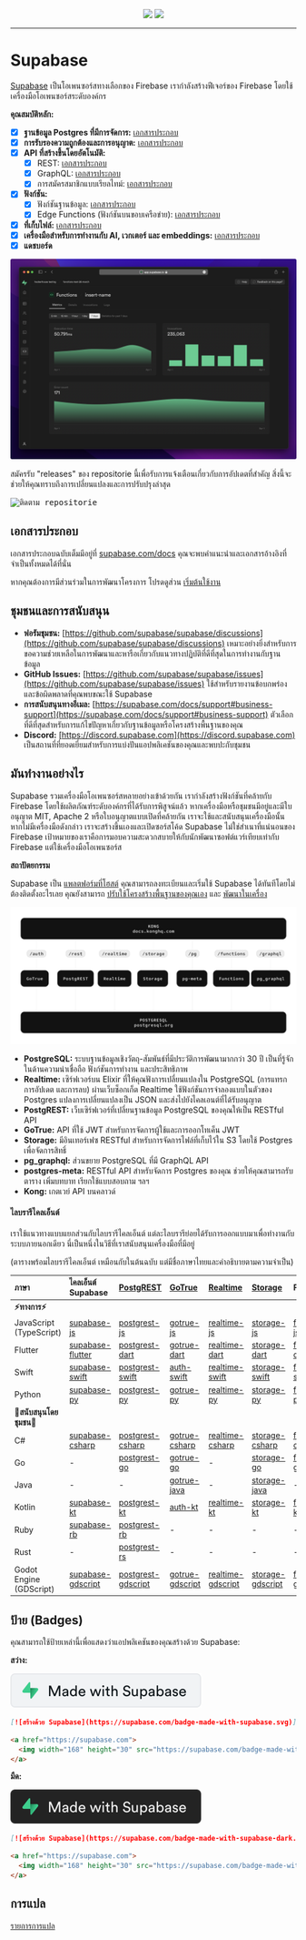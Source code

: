 <p align="center">
<img src="https://user-images.githubusercontent.com/8291514/213727234-cda046d6-28c6-491a-b284-b86c5cede25d.png#gh-light-mode-only">
<img src="https://user-images.githubusercontent.com/8291514/213727225-56186826-bee8-43b5-9b15-86e839d89393.png#gh-dark-mode-only">
</p>

---

# Supabase

[Supabase](https://supabase.com) เป็นโอเพนซอร์สทางเลือกของ Firebase เรากำลังสร้างฟีเจอร์ของ Firebase โดยใช้เครื่องมือโอเพนซอร์สระดับองค์กร

**คุณสมบัติหลัก:**

- [x] **ฐานข้อมูล Postgres ที่มีการจัดการ:** [เอกสารประกอบ](https://supabase.com/docs/guides/database)
- [x] **การรับรองความถูกต้องและการอนุญาต:** [เอกสารประกอบ](https://supabase.com/docs/guides/auth)
- [x] **API ที่สร้างขึ้นโดยอัตโนมัติ:**
    - [x] REST: [เอกสารประกอบ](https://supabase.com/docs/guides/api)
    - [x] GraphQL: [เอกสารประกอบ](https://supabase.com/docs/guides/graphql)
    - [x] การสมัครสมาชิกแบบเรียลไทม์: [เอกสารประกอบ](https://supabase.com/docs/guides/realtime)
- [x] **ฟังก์ชัน:**
    - [x] ฟังก์ชันฐานข้อมูล: [เอกสารประกอบ](https://supabase.com/docs/guides/database/functions)
    - [x] Edge Functions (ฟังก์ชันบนขอบเครือข่าย): [เอกสารประกอบ](https://supabase.com/docs/guides/functions)
- [x] **ที่เก็บไฟล์:** [เอกสารประกอบ](https://supabase.com/docs/guides/storage)
- [x] **เครื่องมือสำหรับการทำงานกับ AI, เวกเตอร์ และ embeddings:** [เอกสารประกอบ](https://supabase.com/docs/guides/ai)
- [x] **แดชบอร์ด**

![แดชบอร์ด Supabase](https://raw.githubusercontent.com/supabase/supabase/master/apps/www/public/images/github/supabase-dashboard.png)

สมัครรับ "releases" ของ repositorie นี้เพื่อรับการแจ้งเตือนเกี่ยวกับการอัปเดตที่สำคัญ สิ่งนี้จะช่วยให้คุณทราบถึงการเปลี่ยนแปลงและการปรับปรุงล่าสุด

<kbd><img src="https://raw.githubusercontent.com/supabase/supabase/d5f7f413ab356dc1a92075cb3cee4e40a957d5b1/web/static/watch-repo.gif" alt="ติดตาม repositorie"/></kbd>

## เอกสารประกอบ

เอกสารประกอบฉบับเต็มมีอยู่ที่ [supabase.com/docs](https://supabase.com/docs) คุณจะพบคำแนะนำและเอกสารอ้างอิงที่จำเป็นทั้งหมดได้ที่นั่น

หากคุณต้องการมีส่วนร่วมในการพัฒนาโครงการ โปรดดูส่วน [เริ่มต้นใช้งาน](./../DEVELOPERS.md)

## ชุมชนและการสนับสนุน

*   **ฟอรัมชุมชน:** [https://github.com/supabase/supabase/discussions](https://github.com/supabase/supabase/discussions) เหมาะอย่างยิ่งสำหรับการขอความช่วยเหลือในการพัฒนาและหารือเกี่ยวกับแนวทางปฏิบัติที่ดีที่สุดในการทำงานกับฐานข้อมูล
*   **GitHub Issues:** [https://github.com/supabase/supabase/issues](https://github.com/supabase/supabase/issues) ใช้สำหรับรายงานข้อบกพร่องและข้อผิดพลาดที่คุณพบขณะใช้ Supabase
*   **การสนับสนุนทางอีเมล:** [https://supabase.com/docs/support#business-support](https://supabase.com/docs/support#business-support) ตัวเลือกที่ดีที่สุดสำหรับการแก้ไขปัญหาเกี่ยวกับฐานข้อมูลหรือโครงสร้างพื้นฐานของคุณ
*   **Discord:** [https://discord.supabase.com](https://discord.supabase.com) เป็นสถานที่ที่ยอดเยี่ยมสำหรับการแบ่งปันแอปพลิเคชันของคุณและพบปะกับชุมชน

## มันทำงานอย่างไร

Supabase รวมเครื่องมือโอเพนซอร์สหลายอย่างเข้าด้วยกัน เรากำลังสร้างฟังก์ชันที่คล้ายกับ Firebase โดยใช้ผลิตภัณฑ์ระดับองค์กรที่ได้รับการพิสูจน์แล้ว หากเครื่องมือหรือชุมชนมีอยู่และมีใบอนุญาต MIT, Apache 2 หรือใบอนุญาตแบบเปิดที่คล้ายกัน เราจะใช้และสนับสนุนเครื่องมือนั้น หากไม่มีเครื่องมือดังกล่าว เราจะสร้างขึ้นเองและเปิดซอร์สโค้ด Supabase ไม่ใช่สำเนาที่แน่นอนของ Firebase เป้าหมายของเราคือการมอบความสะดวกสบายให้กับนักพัฒนาซอฟต์แวร์เทียบเท่ากับ Firebase แต่ใช้เครื่องมือโอเพนซอร์ส

**สถาปัตยกรรม**

Supabase เป็น [แพลตฟอร์มที่โฮสต์](https://supabase.com/dashboard) คุณสามารถลงทะเบียนและเริ่มใช้ Supabase ได้ทันทีโดยไม่ต้องติดตั้งอะไรเลย คุณยังสามารถ [ปรับใช้โครงสร้างพื้นฐานของคุณเอง](https://supabase.com/docs/guides/hosting/overview) และ [พัฒนาในเครื่อง](https://supabase.com/docs/guides/local-development)

![สถาปัตยกรรม](./../apps/docs/public/img/supabase-architecture.svg)

*   **PostgreSQL:** ระบบฐานข้อมูลเชิงวัตถุ-สัมพันธ์ที่มีประวัติการพัฒนามากกว่า 30 ปี เป็นที่รู้จักในด้านความน่าเชื่อถือ ฟังก์ชันการทำงาน และประสิทธิภาพ
*   **Realtime:** เซิร์ฟเวอร์บน Elixir ที่ให้คุณฟังการเปลี่ยนแปลงใน PostgreSQL (การแทรก การอัปเดต และการลบ) ผ่านเว็บซ็อกเก็ต Realtime ใช้ฟังก์ชันการจำลองแบบในตัวของ Postgres แปลงการเปลี่ยนแปลงเป็น JSON และส่งไปยังไคลเอนต์ที่ได้รับอนุญาต
*   **PostgREST:** เว็บเซิร์ฟเวอร์ที่เปลี่ยนฐานข้อมูล PostgreSQL ของคุณให้เป็น RESTful API
*   **GoTrue:** API ที่ใช้ JWT สำหรับการจัดการผู้ใช้และการออกโทเค็น JWT
*   **Storage:** มีอินเทอร์เฟซ RESTful สำหรับการจัดการไฟล์ที่เก็บไว้ใน S3 โดยใช้ Postgres เพื่อจัดการสิทธิ์
*   **pg_graphql:** ส่วนขยาย PostgreSQL ที่มี GraphQL API
*   **postgres-meta:** RESTful API สำหรับจัดการ Postgres ของคุณ ช่วยให้คุณสามารถรับตาราง เพิ่มบทบาท เรียกใช้แบบสอบถาม ฯลฯ
*   **Kong:** เกตเวย์ API บนคลาวด์

#### ไลบรารีไคลเอ็นต์

เราใช้แนวทางแบบแยกส่วนกับไลบรารีไคลเอ็นต์ แต่ละไลบรารีย่อยได้รับการออกแบบมาเพื่อทำงานกับระบบภายนอกเดียว นี่เป็นหนึ่งในวิธีที่เราสนับสนุนเครื่องมือที่มีอยู่

(ตารางพร้อมไลบรารีไคลเอ็นต์ เหมือนกับในต้นฉบับ แต่มีชื่อภาษาไทยและคำอธิบายตามความจำเป็น)

| ภาษา                       | ไคลเอ็นต์ Supabase                                                     | [PostgREST](https://www.postgresql.org/)                                                                         | [GoTrue](https://github.com/supabase/gotrue)                                                                                | [Realtime](https://github.com/supabase/realtime)                                                                              | [Storage](https://github.com/supabase/storage-api)                                                                                 | Functions                                                                               |
| :-------------------------- | :------------------------------------------------------------------ | :-------------------------------------------------------------------------------- | :------------------------------------------------------------------------------------ | :----------------------------------------------------------------------------------- | :-------------------------------------------------------------------------------------- | :----------------------------------------------------------------------------------- |
| **⚡️ทางการ⚡️**      |                                                                     |                                                                                   |                                                                                      |                                                                                     |                                                                                        |                                                                                      |
| JavaScript (TypeScript)     | [supabase-js](https://github.com/supabase/supabase-js)               | [postgrest-js](https://github.com/supabase/postgrest-js)                             | [gotrue-js](https://github.com/supabase/gotrue-js)                                     | [realtime-js](https://github.com/supabase/realtime-js)                                 | [storage-js](https://github.com/supabase/storage-js)                                   | [functions-js](https://github.com/supabase/functions-js)                             |
| Flutter                     | [supabase-flutter](https://github.com/supabase/supabase-flutter)     | [postgrest-dart](https://github.com/supabase/postgrest-dart)                         | [gotrue-dart](https://github.com/supabase/gotrue-dart)                                 | [realtime-dart](https://github.com/supabase/realtime-dart)                             | [storage-dart](https://github.com/supabase/storage-dart)                               | [functions-dart](https://github.com/supabase/functions-dart)                         |
| Swift                      | [supabase-swift](https://github.com/supabase/supabase-swift)          | [postgrest-swift](https://github.com/supabase/supabase-swift/tree/main/Sources/PostgREST) | [auth-swift](https://github.com/supabase/supabase-swift/tree/main/Sources/Auth)     | [realtime-swift](https://github.com/supabase/supabase-swift/tree/main/Sources/Realtime) | [storage-swift](https://github.com/supabase/supabase-swift/tree/main/Sources/Storage) | [functions-swift](https://github.com/supabase/supabase-swift/tree/main/Sources/Functions) |
| Python                      | [supabase-py](https://github.com/supabase/supabase-py)               | [postgrest-py](https://github.com/supabase/postgrest-py)                             | [gotrue-py](https://github.com/supabase/gotrue-py)                                     | [realtime-py](https://github.com/supabase/realtime-py)                                 | [storage-py](https://github.com/supabase/storage-py)                                   | [functions-py](https://github.com/supabase/functions-py)                             |
| **💚สนับสนุนโดยชุมชน💚** |                                                                     |                                                                                   |                                                                                      |                                                                                     |                                                                                        |                                                                                      |
| C#                          | [supabase-csharp](https://github.com/supabase-community/supabase-csharp) | [postgrest-csharp](https://github.com/supabase-community/postgrest-csharp)           | [gotrue-csharp](https://github.com/supabase-community/gotrue-csharp)                 | [realtime-csharp](https://github.com/supabase-community/realtime-csharp)             | [storage-csharp](https://github.com/supabase-community/storage-csharp)                 | [functions-csharp](https://github.com/supabase-community/functions-csharp)           |
| Go                          | -                                                                   | [postgrest-go](https://github.com/supabase-community/postgrest-go)                     | [gotrue-go](https://github.com/supabase-community/gotrue-go)                           | -                                                                                   | [storage-go](https://github.com/supabase-community/storage-go)                       | [functions-go](https://github.com/supabase-community/functions-go)                   |
| Java                        | -                                                                   | -                                                                                   | [gotrue-java](https://github.com/supabase-community/gotrue-java)                       | -                                                                                   | [storage-java](https://github.com/supabase-community/storage-java)                   | -                                                                                   |
| Kotlin                      | [supabase-kt](https://github.com/supabase-community/supabase-kt)       | [postgrest-kt](https://github.com/supabase-community/supabase-kt/tree/master/Postgrest) | [auth-kt](https://github.com/supabase-community/supabase-kt/tree/master/Auth)         | [realtime-kt](https://github.com/supabase-community/supabase-kt/tree/master/Realtime)   | [storage-kt](https://github.com/supabase-community/supabase-kt/tree/master/Storage)   | [functions-kt](https://github.com/supabase-community/supabase-kt/tree/master/Functions) |
| Ruby                      | [supabase-rb](https://github.com/supabase-community/supabase-rb)      |      [postgrest-rb](https://github.com/supabase-community/postgrest-rb)                                                                             |    -                                                                                  |        -                                                                            |     -                                                                                 |          -                                                                          |
| Rust                      |      -                                                                 |       [postgrest-rs](https://github.com/supabase-community/postgrest-rs)                                                                            |      -                                                                                 |       -                                                                             |       -                                                                                |         -                                                                           |
| Godot Engine (GDScript)      |   [supabase-gdscript](https://github.com/supabase-community/godot-engine.supabase)                                                                  |        [postgrest-gdscript](https://github.com/supabase-community/postgrest-gdscript)                                                                            |        [gotrue-gdscript](https://github.com/supabase-community/gotrue-gdscript)                                                                                |    [realtime-gdscript](https://github.com/supabase-community/realtime-gdscript)                                                                                  |         [storage-gdscript](https://github.com/supabase-community/storage-gdscript)                                                                                 |  [functions-gdscript](https://github.com/supabase-community/functions-gdscript)                                                                                       |

## ป้าย (Badges)

คุณสามารถใช้ป้ายเหล่านี้เพื่อแสดงว่าแอปพลิเคชันของคุณสร้างด้วย Supabase:

**สว่าง:**

![สร้างด้วย Supabase](./../apps/www/public/badge-made-with-supabase.svg)

```md
[![สร้างด้วย Supabase](https://supabase.com/badge-made-with-supabase.svg)](https://supabase.com)
```

```html
<a href="https://supabase.com">
  <img width="168" height="30" src="https://supabase.com/badge-made-with-supabase.svg" alt="สร้างด้วย Supabase" />
</a>
```

**มืด:**

![สร้างด้วย Supabase (เวอร์ชันมืด)](./../apps/www/public/badge-made-with-supabase-dark.svg)

```md
[![สร้างด้วย Supabase](https://supabase.com/badge-made-with-supabase-dark.svg)](https://supabase.com)
```

```html
<a href="https://supabase.com">
  <img width="168" height="30" src="https://supabase.com/badge-made-with-supabase-dark.svg" alt="สร้างด้วย Supabase" />
</a>
```

## การแปล

[รายการการแปล](./languages.md)
